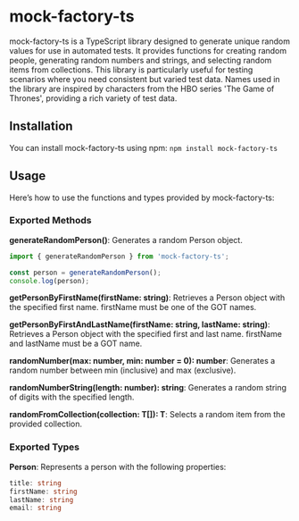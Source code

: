 # mock-factory-ts
mock-factory-ts is a TypeScript library designed to generate unique random values for use in automated tests. It provides functions for creating random people, generating random numbers and strings, and selecting random items from collections. This library is particularly useful for testing scenarios where you need consistent but varied test data.
Names used in the library are inspired by characters from the HBO series 'The Game of Thrones', providing a rich variety of test data.

## Installation
You can install mock-factory-ts using npm:
`npm install mock-factory-ts`

## Usage
Here’s how to use the functions and types provided by mock-factory-ts:

### Exported Methods
**generateRandomPerson()**: Generates a random Person object.

```typescript
import { generateRandomPerson } from 'mock-factory-ts';

const person = generateRandomPerson();
console.log(person);
```

**getPersonByFirstName(firstName: string)**: Retrieves a Person object with the specified first name. firstName must be one of the GOT names.

**getPersonByFirstAndLastName(firstName: string, lastName: string)**: Retrieves a Person object with the specified first and last name. firstName and lastName must be a GOT name.

**randomNumber(max: number, min: number = 0): number**: Generates a random number between min (inclusive) and max (exclusive).

**randomNumberString(length: number): string**: Generates a random string of digits with the specified length.

**randomFromCollection<T>(collection: T[]): T**: Selects a random item from the provided collection.

### Exported Types
**Person**: Represents a person with the following properties:
```typescript
title: string
firstName: string
lastName: string
email: string
```